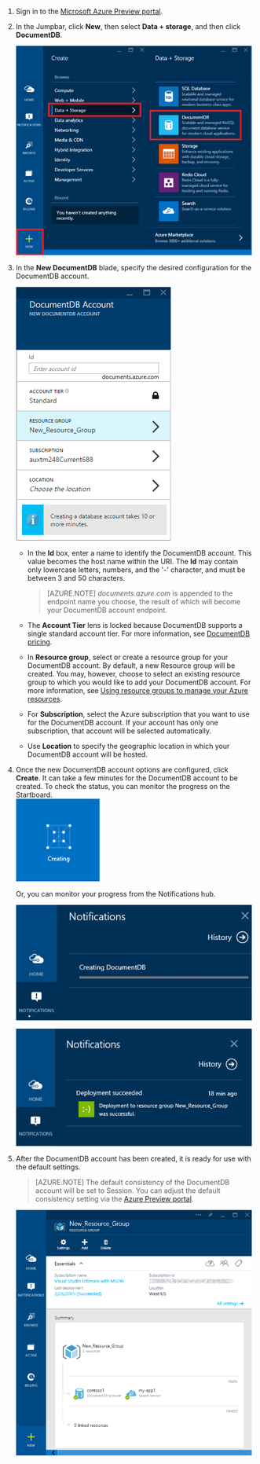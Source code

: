 1.	Sign in to the [Microsoft Azure Preview portal](https://portal.azure.com/).
2.	In the Jumpbar, click **New**, then select **Data + storage**, and then click **DocumentDB**. 

	![Screen shot of the Azure Preview portal, highlighting the New button, Data + storage in the Create blade, and DocumentDB in the Data + storage blade][1]   

	<!-- Alternatively, from the Startboard, you can browse the Azure Marketplace, select **Data + storage**, choose **DocumentDB**, and then click **Create**.  -->
	
	<!-- ![Screen shot of the Azure Preview portal, showing the Marketplace blade with the DocumentDB tile highlighted, and the DocumentDB blade with the Create button highlighted][2]    -->
   

3. In the **New DocumentDB** blade, specify the desired configuration for the DocumentDB account. 
 
	![Screen shot of the New DocumentDB blade][3] 


	- In the **Id** box, enter a name to identify the DocumentDB account. This value becomes the host name within the URI. The **Id** may contain only lowercase letters, numbers, and the '-' character, and must be between 3 and 50 characters. 
	
		> [AZURE.NOTE] *documents.azure.com* is appended to the endpoint name you choose, the result of which will become your DocumentDB account endpoint.

	- The **Account Tier** lens is locked because DocumentDB supports a single standard account tier. For more information, see [DocumentDB pricing](http://go.microsoft.com/fwlink/p/?LinkID=402317&clcid=0x409).

	- In **Resource group**, select or create a resource group for your DocumentDB account.  By default, a new Resource group will be created.  You may, however, choose to select an existing resource group to which you would like to add your DocumentDB account. For more information, see [Using resource groups to manage your Azure resources](resource-group-portal.md).

	- For **Subscription**, select the Azure subscription that you want to use for the DocumentDB account. If your account has only one subscription, that account will be selected automatically.
 
	- Use **Location** to specify the geographic location in which your DocumentDB account will be hosted.   

4.	Once the new DocumentDB account options are configured, click **Create**.  It can take a few minutes for the DocumentDB account to be created.  To check the status, you can monitor the progress on the Startboard.  
	![Screen shot of the Creating tile on the Startboard][4]  
  
	Or, you can monitor your progress from the Notifications hub.  

	![Screen shot of the Notifications hub, showing that the DocumentDB account is being created][5]  

	![Screen shot of the Notifications hub, showing that the DocumentDB account was created successfully and deployed to a resource group][6]

5.	After the DocumentDB account has been created, it is ready for use with the default settings.

	> [AZURE.NOTE] The default consistency of the DocumentDB account will be set to Session.  You can adjust the default consistency setting via the [Azure Preview portal](https://portal.azure.com/#gallery/Microsoft.DocumentDB).  
 
    ![Screen shot of the Resource Group blade][7]  


<!--Image references-->
[1]: media/documentdb-create-dbaccount/ca1.png
[2]: media/documentdb-create-dbaccount/ca2.png
[3]: media/documentdb-create-dbaccount/ca3.png
[4]: media/documentdb-create-dbaccount/ca4.png
[5]: media/documentdb-create-dbaccount/ca5.png
[6]: media/documentdb-create-dbaccount/ca6.png
[7]: media/documentdb-create-dbaccount/ca7.png

[How to: Create a DocumentDB account]: #Howto
[Next steps]: #NextSteps
[documentdb-manage]:documentdb-manage.md
